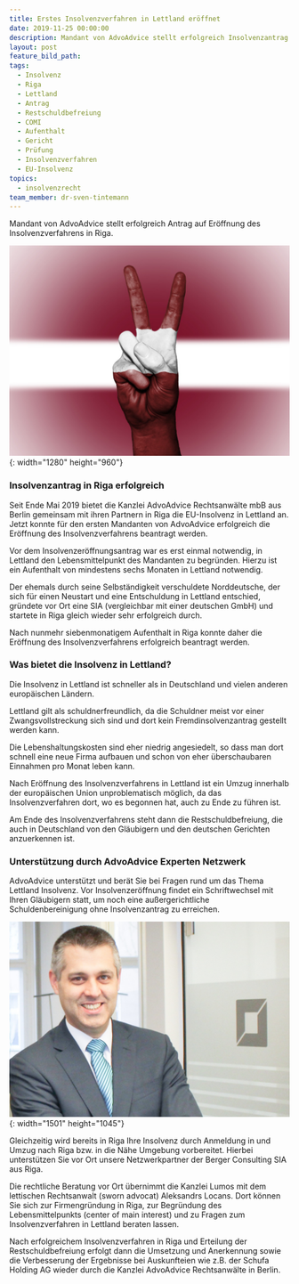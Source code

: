 ```yaml
---
title: Erstes Insolvenzverfahren in Lettland eröffnet
date: 2019-11-25 00:00:00
description: Mandant von AdvoAdvice stellt erfolgreich Insolvenzantrag in Riga
layout: post
feature_bild_path:
tags:
  - Insolvenz
  - Riga
  - Lettland
  - Antrag
  - Restschuldbefreiung
  - COMI
  - Aufenthalt
  - Gericht
  - Prüfung
  - Insolvenzverfahren
  - EU-Insolvenz
topics:
  - insolvenzrecht
team_member: dr-sven-tintemann
---
```


Mandant von AdvoAdvice stellt erfolgreich Antrag auf Eröffnung des Insolvenzverfahrens in Riga.&nbsp;

![](/uploads/latvia-2131273-1280-4.jpg){: width="1280" height="960"}

### Insolvenzantrag in Riga erfolgreich

Seit Ende Mai 2019 bietet die Kanzlei AdvoAdvice Rechtsanw&auml;lte mbB aus Berlin gemeinsam mit ihren Partnern in Riga die EU-Insolvenz in Lettland an. Jetzt konnte f&uuml;r den ersten Mandanten von AdvoAdvice erfolgreich die Eröffnung des Insolvenzverfahrens beantragt werden.

Vor dem Insolvenzeröffnungsantrag war es erst einmal notwendig, in Lettland den Lebensmittelpunkt des Mandanten zu begr&uuml;nden. Hierzu ist ein Aufenthalt von mindestens sechs Monaten in Lettland notwendig.&nbsp;

Der ehemals durch seine Selbst&auml;ndigkeit verschuldete Norddeutsche, der sich f&uuml;r einen Neustart und eine Entschuldung in Lettland entschied, gr&uuml;ndete vor Ort eine SIA (vergleichbar mit einer deutschen GmbH) und startete in Riga gleich wieder sehr erfolgreich durch.&nbsp;

Nach nunmehr siebenmonatigem Aufenthalt in Riga konnte daher die Eröffnung des Insolvenzverfahrens erfolgreich beantragt werden.

### Was bietet die Insolvenz in Lettland?

Die Insolvenz in Lettland ist schneller als in Deutschland und vielen anderen europ&auml;ischen L&auml;ndern.&nbsp;

Lettland gilt als schuldnerfreundlich, da die Schuldner meist vor einer Zwangsvollstreckung sich sind und dort kein Fremdinsolvenzantrag gestellt werden kann.&nbsp;

Die Lebenshaltungskosten sind eher niedrig angesiedelt, so dass man dort schnell eine neue Firma aufbauen und schon von eher &uuml;berschaubaren Einnahmen pro Monat leben kann.&nbsp;

Nach Eröffnung des Insolvenzverfahrens in Lettland ist ein Umzug innerhalb der europ&auml;ischen Union unproblematisch möglich, da das Insolvenzverfahren dort, wo es begonnen hat, auch zu Ende zu f&uuml;hren ist.&nbsp;

Am Ende des Insolvenzverfahrens steht dann die Restschuldbefreiung, die auch in Deutschland von den Gl&auml;ubigern und den deutschen Gerichten anzuerkennen ist.&nbsp;

### Unterst&uuml;tzung durch AdvoAdvice Experten Netzwerk

AdvoAdvice unterst&uuml;tzt und ber&auml;t Sie bei Fragen rund um das Thema Lettland Insolvenz. Vor Insolvenzeröffnung findet ein Schriftwechsel mit Ihren Gl&auml;ubigern statt, um noch eine au&szlig;ergerichtliche Schuldenbereinigung ohne Insolvenzantrag zu erreichen.&nbsp;

![](/uploads/advoadvice-01-52-von-80-5.jpg){: width="1501" height="1045"}

Gleichzeitig wird bereits in Riga Ihre Insolvenz durch Anmeldung in und Umzug nach Riga bzw. in die N&auml;he Umgebung vorbereitet. Hierbei unterst&uuml;tzen Sie vor Ort unsere Netzwerkpartner der Berger Consulting SIA aus Riga.&nbsp;

Die rechtliche Beratung vor Ort &uuml;bernimmt die Kanzlei Lumos mit dem lettischen Rechtsanwalt (sworn advocat) Aleksandrs Locans. Dort können Sie sich zur Firmengr&uuml;ndung in Riga, zur Begr&uuml;ndung des Lebensmittelpunkts (center of main interest) und zu Fragen zum Insolvenzverfahren in Lettland beraten lassen.&nbsp;

Nach erfolgreichem Insolvenzverfahren in Riga und Erteilung der Restschuldbefreiung erfolgt dann die Umsetzung und Anerkennung sowie die Verbesserung der Ergebnisse bei Auskunfteien wie z.B. der Schufa Holding AG wieder durch die Kanzlei AdvoAdvice Rechtsanw&auml;lte in Berlin.

&nbsp;
